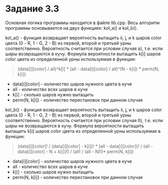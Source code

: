 # Задание 3.3
Основная логика программы находится в файле lib.cpp. Весь алгоритм программы основывается на двух функциях: kol_a() и kol_b().

kol_a() - функция возвращает вероятность вытащить ii, j, и k шаров color цвета (0 - R, 1 - G, 2 - B) из первой, второй и третьей урны соответственно. Вероятность считается при условии случая a), т.е. если шары возвращаются в кучу.
Формула вероятности вытащить k[i] шаров color цвета из определенной урны используемая в функции:
> (data[i][color] / all)^k[i] * (all - data[i][color] / all)^(N - k[i]) * perm(N, k[i])

- data[i][color] - количество шаров нужного цвета в куче
- all - количество всех шаров в куче
- k[i] - сколько шаров нужно вытащить
- perm(N, k[i]) - количество перестановок при данном случае

kol_b() - функция возвращает вероятность вытащить ii, j, и k шаров color цвета (0 - R, 1 - G, 2 - B) из первой, второй и третьей урны соответственно. Вероятность считается при условии случая б), т.е. если шары не возвращаются в кучу.
Формула вероятности вытащить вытащить k[i] шаров color цвета из определенной урны используемая в функции:
> (data[i][color]! / (data[i][color] - k[i])! * (all - data[i][color])! / (all - data[i][color] - N + k[i])!) / (all! / (all - N)!)* perm(N, k[i])

- data[i][color] - количество шаров нужного цвета в куче
- all - количество всех шаров в куче
- k[i] - сколько шаров нужно вытащить
- perm(N, k[i]) - количество перестановок при данном случае